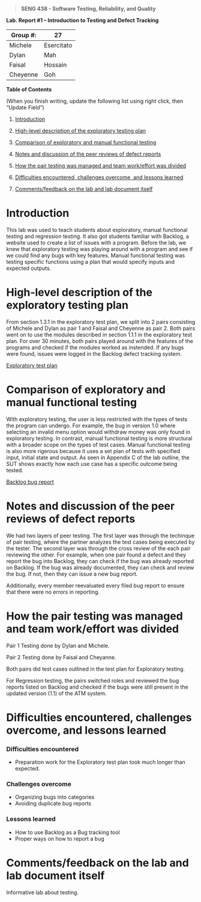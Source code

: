>   **SENG 438 - Software Testing, Reliability, and Quality**

**Lab. Report \#1 – Introduction to Testing and Defect Tracking**

| Group \#: | 27 |
|-----------------|---|
| Michele  | Esercitato  |
| Dylan  | Mah  |
| Faisal  | Hossain  |
| Cheyenne  | Goh  |


**Table of Contents**

(When you finish writing, update the following list using right click, then
“Update Field”)

1. [Introduction](#introduction)

2. [High-level description of the exploratory testing plan](#high-level-description-of-the-exploratory-testing-plan)

3. [Comparison of exploratory and manual functional testing](#comparison-of-exploratory-and-manual-functional-testing)

4. [Notes and discussion of the peer reviews of defect reports](#notes-and-discussion-of-the-peer-reviews-of-defect-reports)

5. [How the pair testing was managed and team work/effort was divided](#how-the-pair-testing-was-managed-and-team-workeffort-was-divided)

6. [Difficulties encountered, challenges overcome, and lessons learned](#difficulties-encountered-challenges-overcome-and-lessons-learned)

7. [Comments/feedback on the lab and lab document itself](#commentsfeedback-on-the-lab-and-lab-document-itself)

# Introduction
 
This lab was used to teach students about exploratory, manual functional testing and regression testing. It also got students familiar with Backlog, a website used to create a list of issues with a program. Before the lab, we knew that exploratory testing was playing around with a program and see if we could find any bugs with key features. Manual functional testing was testing specific functions using a plan that would specify inputs and expected outputs.


# High-level description of the exploratory testing plan

From section 1.3.1 in the exploratory test plan, we split into 2 pairs consisting of Michele and Dylan as pair 1 and Faisal and Cheyenne as pair 2. Both pairs went on to use the modules described in section 1.1.1 in the exploratory test plan. For over 30 minutes, both pairs played around with the features of the programs and checked if the modules worked as instended. If any bugs were found, issues were logged in the Backlog defect tracking system. 

[Exploratory test plan](https://github.com/seng438-winter-2022/seng438-a1-Mik-Ese/blob/main/Assignment%201%20-%20Test%20Plan.pdf)


# Comparison of exploratory and manual functional testing

With exploratory testing, the user is less restricted with the types of tests the program can undergo. For example, the bug in version 1.0 where selecting an invalid menu option would withdraw money was only found in exploratory testing. In contrast, manual functional testing is more structural with a broader scope on the types of test cases. Manual functional testing is also more rigerous because it uses a set plan of tests with specified input, initial state and output. As seen in Appendix C of the lab outline, the SUT shows exactly how each use case has a specific outcome being tested.

[Backlog bug report](https://github.com/seng438-winter-2022/seng438-a1-Mik-Ese/blob/main/SENG438%20A1%20Backlog%20Issue%20Report.xlsx)


# Notes and discussion of the peer reviews of defect reports

We had two layers of peer testing. The first layer was through the techinque of pair testing, where the partner analyzes the test cases being executed by the tester. The second layer was through the cross review of the each pair reviewing the other. For example, when one pair found a defect and they report the bug into Backlog, they can check if the bug was already reported on Backlog. If the bug was already documented, they can check and review the bug. If not, then they can issue a new bug report.

Additionally, every member reevaluated every filed bug report to ensure that there were no errors in reporting. 


# How the pair testing was managed and team work/effort was divided 

Pair 1 Testing done by Dylan and Michele. 

Pair 2 Testing done by Faisal and Cheyanne.

Both pairs did test cases outlined in the test plan for Exploratory testing. 

For Regression testing, the pairs switched roles and reviewed the bug reports listed on Backlog and checked if the bugs were still present in the updated version (1.1) of the ATM system.


# Difficulties encountered, challenges overcome, and lessons learned

### Difficulties encountered
- Preparation work for the Exploratory test plan took much longer than expected.


### Challenges overcome
- Organizing bugs into categories
- Avoiding duplicate bug reports


### Lessons learned
- How to use Backlog as a Bug tracking tool
- Proper ways on how to report a bug

# Comments/feedback on the lab and lab document itself
Informative lab about testing.
